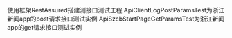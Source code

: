 使用框架RestAssured搭建测接口测试工程
ApiClientLogPostParamsTest为浙江新闻app的post请求接口测试实例
ApiSzcbStartPageGetParamsTest为浙江新闻app的get请求接口测试实例

